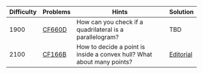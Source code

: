 | Difficulty | Problems | Hints | Solution |
| -------- | -------- | -------- | -------- |
| 1900 | [CF660D](https://codeforces.com/problemset/problem/660/D) | How can you check if a quadrilateral is a parallelogram? | TBD |
| 2100 | [CF166B](https://codeforces.com/problemset/problem/166/B) | How to decide a point is inside a convex hull? What about many points? | [Editorial](https://github.com/Yawn-Sean/Daily_CF_Problems/blob/main/daily_problems/2024/03/0313/solution/cf166b.md) |

